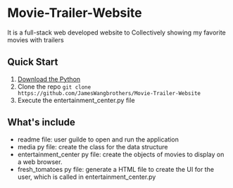 # Movie-Trailer-Website
It is a full-stack web developed website to Collectively showing my favorite movies with trailers

## Quick Start
1. [Download the Python](https://www.python.org/downloads/)
2. Clone the repo  `git clone https://github.com/JamesWangbrothers/Movie-Trailer-Website`
3. Execute the entertainment_center.py file
## What's include
- readme file: user guilde to open and run the application
- media py file: create the class for the data structure
- entertainment_center py file: create the objects of movies to display on a web browser.
- fresh_tomatoes py file: generate a HTML file to create the UI for the user, which is called in entertainment_center.py
